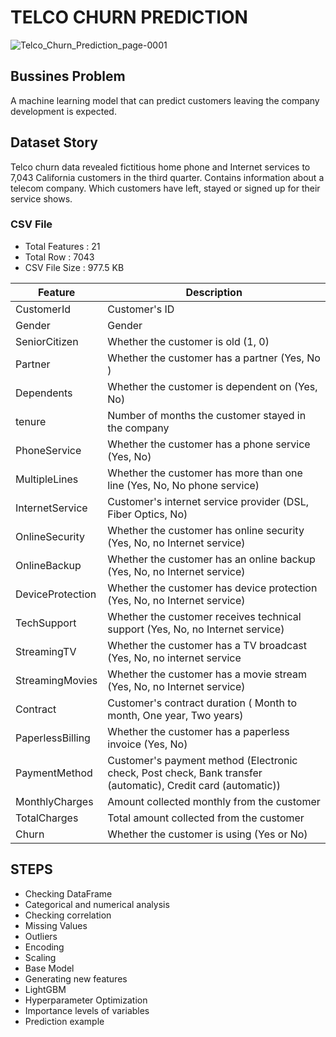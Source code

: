 # TELCO CHURN PREDICTION

![Telco_Churn_Prediction_page-0001](https://github.com/baranylcn/telco_churn_prediction/assets/98966968/0e29283c-828d-45a7-be5d-4732726bd608)

## Bussines Problem
A machine learning model that can predict customers leaving the company development is expected.

## Dataset Story
Telco churn data revealed fictitious home phone and Internet services to 7,043 California customers in the third quarter.
Contains information about a telecom company. Which customers have left, stayed or signed up for their service shows.

### CSV File
- Total Features : 21
- Total Row : 7043
- CSV File Size : 977.5 KB



| Feature | Description |
|----------|----------|
| CustomerId  | Customer's ID  |
| Gender  | Gender  |
| SeniorCitizen  | Whether the customer is old (1, 0) |
| Partner  | Whether the customer has a partner (Yes, No ) |
| Dependents  | Whether the customer is dependent on (Yes, No)  |
| tenure  | Number of months the customer stayed in the company  |
| PhoneService  | Whether the customer has a phone service (Yes, No)  |
| MultipleLines  | Whether the customer has more than one line (Yes, No, No phone service)  |
| InternetService  | Customer's internet service provider (DSL, Fiber Optics, No) |
| OnlineSecurity  | Whether the customer has online security (Yes, No, no Internet service)  |
| OnlineBackup  | Whether the customer has an online backup (Yes, No, no Internet service) |
| DeviceProtection  | Whether the customer has device protection (Yes, No, no Internet service)  |
| TechSupport  | Whether the customer receives technical support (Yes, No, no Internet service) |
| StreamingTV  | Whether the customer has a TV broadcast (Yes, No, no internet service  |
| StreamingMovies  | Whether the customer has a movie stream (Yes, No, no Internet service) |
| Contract  | Customer's contract duration ( Month to month, One year, Two years) |
| PaperlessBilling  | Whether the customer has a paperless invoice (Yes, No) |
| PaymentMethod  | Customer's payment method (Electronic check, Post check, Bank transfer (automatic), Credit card (automatic)) |
| MonthlyCharges  | Amount collected monthly from the customer |
| TotalCharges  | Total amount collected from the customer |
| Churn  | Whether the customer is using (Yes or No) |


## STEPS
- Checking DataFrame
- Categorical and numerical analysis
- Checking correlation
- Missing Values
- Outliers
- Encoding
- Scaling
- Base Model
- Generating new features
- LightGBM
- Hyperparameter Optimization
- Importance levels of variables
- Prediction example
